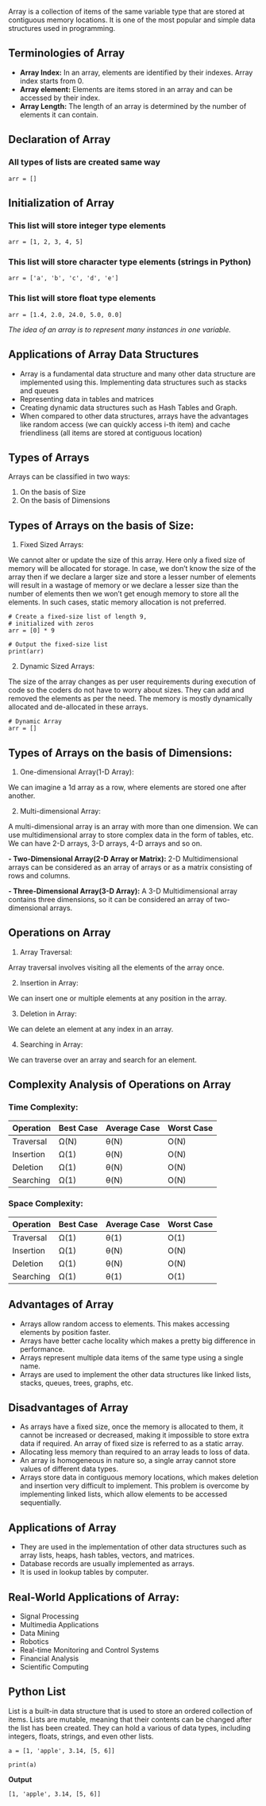 
Array is a collection of items of the same variable type that are stored at contiguous memory locations. It is one of the most popular and simple data structures used in programming.

## Terminologies of Array

- **Array Index:** In an array, elements are identified by their indexes. Array index starts from 0.
- **Array element:** Elements are items stored in an array and can be accessed by their index.
- **Array Length:** The length of an array is determined by the number of elements it can contain. 

## Declaration of Array

### All types of lists are created same way

```
arr = []
```

## Initialization of Array

### This list will store integer type elements
```
arr = [1, 2, 3, 4, 5]
```

### This list will store character type elements (strings in Python)
```
arr = ['a', 'b', 'c', 'd', 'e']
```

### This list will store float type elements
```
arr = [1.4, 2.0, 24.0, 5.0, 0.0]
```  

_The idea of an array is to represent many instances in one variable._

## Applications of Array Data Structures

- Array is a fundamental data structure and many other data structure are implemented using this. Implementing data structures such as stacks and queues
- Representing data in tables and matrices
- Creating dynamic data structures such as Hash Tables and Graph.
- When compared to other data structures, arrays have the advantages like random access (we can quickly access i-th item) and cache friendliness (all items are stored at contiguous location)

## Types of Arrays

Arrays can be classified in two ways:
1. On the basis of Size
2. On the basis of Dimensions

## Types of Arrays on the basis of Size:

1. Fixed Sized Arrays:

We cannot alter or update the size of this array. Here only a fixed size of memory will be allocated for storage. In case, we don’t know the size of the array then if we declare a larger size and store a lesser number of elements will result in a wastage of memory or we declare a lesser size than the number of elements then we won’t get enough memory to store all the elements. In such cases, static memory allocation is not preferred.

```
# Create a fixed-size list of length 9, 
# initialized with zeros
arr = [0] * 9

# Output the fixed-size list
print(arr)
```

2. Dynamic Sized Arrays:

The size of the array changes as per user requirements during execution of code so the coders do not have to worry about sizes. They can add and removed the elements as per the need. The memory is mostly dynamically allocated and de-allocated in these arrays.

```
# Dynamic Array
arr = []
```

## Types of Arrays on the basis of Dimensions:

1. One-dimensional Array(1-D Array):

We can imagine a 1d array as a row, where elements are stored one after another.

2. Multi-dimensional Array:

A multi-dimensional array is an array with more than one dimension. We can use multidimensional array to store complex data in the form of tables, etc. We can have 2-D arrays, 3-D arrays, 4-D arrays and so on.

**- Two-Dimensional Array(2-D Array or Matrix):**
2-D Multidimensional arrays can be considered as an array of arrays or as a matrix consisting of rows and columns.

**- Three-Dimensional Array(3-D Array):**
A 3-D Multidimensional array contains three dimensions, so it can be considered an array of two-dimensional arrays.

## Operations on Array

1. Array Traversal:

Array traversal involves visiting all the elements of the array once.

2. Insertion in Array:

We can insert one or multiple elements at any position in the array.

3. Deletion in Array:

We can delete an element at any index in an array.

4. Searching in Array:

We can traverse over an array and search for an element.

## Complexity Analysis of Operations on Array

### Time Complexity:

| Operation | Best Case | Average Case | Worst Case |
| --------- | --------- | ------------ | ---------- |
| Traversal |    Ω(N)   |     θ(N)     |     O(N)   |
| Insertion |    Ω(1)   |     θ(N)     |     O(N)   |
| Deletion  |    Ω(1)   |     θ(N)     |     O(N)   |
| Searching |    Ω(1)   |     θ(N)     |     O(N)   |


### Space Complexity:

| Operation | Best Case | Average Case | Worst Case |
| --------- | --------- | ------------ | ---------- |
| Traversal |    Ω(1)   |     θ(1)     |     O(1)   |
| Insertion |    Ω(1)   |     θ(N)     |     O(N)   |
| Deletion  |    Ω(1)   |     θ(N)     |     O(N)   |
| Searching |    Ω(1)   |     θ(1)     |     O(1)   |


## Advantages of Array

- Arrays allow random access to elements. This makes accessing elements by position faster.
- Arrays have better cache locality which makes a pretty big difference in performance.
- Arrays represent multiple data items of the same type using a single name.
- Arrays are used to implement the other data structures like linked lists, stacks, queues, trees, graphs, etc.

## Disadvantages of Array

- As arrays have a fixed size, once the memory is allocated to them, it cannot be increased or decreased, making it impossible to store extra data if required. An array of fixed size is referred to as a static array. 
- Allocating less memory than required to an array leads to loss of data.
- An array is homogeneous in nature so, a single array cannot store values of different data types. 
- Arrays store data in contiguous memory locations, which makes deletion and insertion very difficult to implement. This problem is overcome by implementing linked lists, which allow elements to be accessed sequentially.

## Applications of Array

- They are used in the implementation of other data structures such as array lists, heaps, hash tables, vectors, and matrices.
- Database records are usually implemented as arrays.
- It is used in lookup tables by computer.

## Real-World Applications of Array:

- Signal Processing
- Multimedia Applications
- Data Mining
- Robotics
- Real-time Monitoring and Control Systems
- Financial Analysis
- Scientific Computing

## Python List

List is a built-in data structure that is used to store an ordered collection of items. Lists are mutable, meaning that their contents can be changed after the list has been created. They can hold a various of data types, including integers, floats, strings, and even other lists.

```
a = [1, 'apple', 3.14, [5, 6]]

print(a)
```

**Output**
```
[1, 'apple', 3.14, [5, 6]]
```